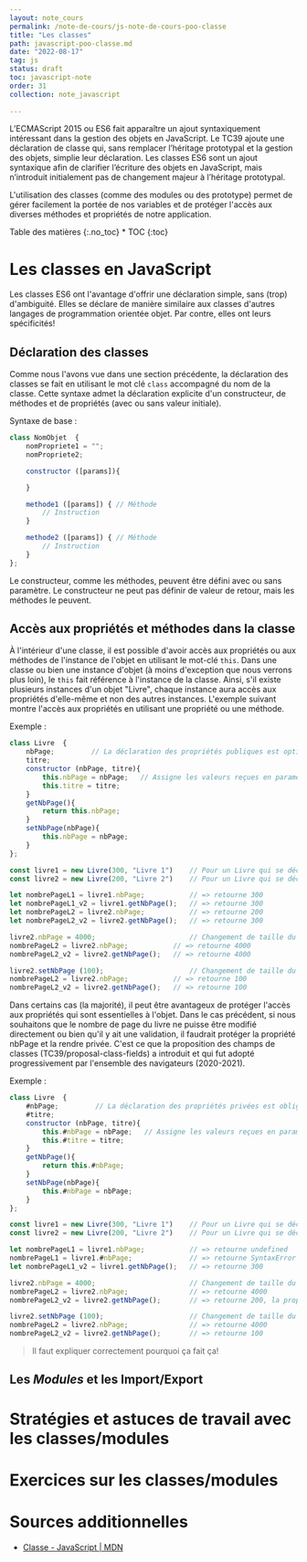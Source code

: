 ```yaml
---
layout: note_cours
permalink: /note-de-cours/js-note-de-cours-poo-classe
title: "Les classes"
path: javascript-poo-classe.md
date: "2022-08-17"
tag: js
status: draft
toc: javascript-note
order: 31
collection: note_javascript
   
---
```

L’ECMAScript 2015 ou ES6 fait apparaître un ajout syntaxiquement intéressant dans la gestion des objets en JavaScript. Le TC39 ajoute une déclaration de classe qui, sans remplacer l’héritage prototypal et la gestion des objets, simplie leur déclaration. Les classes ES6 sont un ajout syntaxique afin de clarifier l’écriture des objets en JavaScript, mais n’introduit initialement pas de changement majeur à l’héritage prototypal. 

L'utilisation des classes (comme des modules ou des prototype) permet de gérer facilement la portée de nos variables et de protéger l'accès aux diverses méthodes et propriétés de notre application. 



<div class="toc" markdown="1">
<span class="gamma">Table des matières</span>
{:.no_toc}
* TOC
{:toc}
</div>

# Les classes en JavaScript
Les classes ES6 ont l'avantage d'offrir une déclaration simple, sans (trop) d'ambiguité. Elles se déclare de manière similaire aux classes d'autres langages de programmation orientée objet. Par contre, elles ont leurs spécificités! 

## Déclaration des classes
Comme nous l'avons vue dans une section précédente, la déclaration des classes se fait en utilisant le mot clé `class` accompagné du nom de la classe. Cette syntaxe admet la déclaration explicite d'un constructeur, de méthodes et de propriétés (avec ou sans valeur initiale). 

Syntaxe de base :
```js
class NomObjet  {
    nomPropriete1 = "";
    nomPropriete2;

    constructor ([params]){

    }

    methode1 ([params]) { // Méthode
        // Instruction
    }

    methode2 ([params]) { // Méthode
        // Instruction
    }
};
```
Le constructeur, comme les méthodes, peuvent être défini avec ou sans paramètre. Le constructeur ne peut pas définir de valeur de retour, mais les méthodes le peuvent. 

## Accès aux propriétés et méthodes dans la classe
À l'intérieur d'une classe, il est possible d'avoir accès aux propriétés ou aux méthodes de l'instance de l'objet en utilisant le mot-clé `this`. Dans une classe ou bien une instance d'objet (à moins d'exception que nous verrons plus loin), le `this` fait référence à l'instance de la classe. Ainsi, s'il existe plusieurs instances d'un objet "Livre", chaque instance aura accès aux propriétés d'elle-même et non des autres instances. L'exemple suivant montre l'accès aux propriétés en utilisant une propriété ou une méthode.

Exemple : 
```js
class Livre  {
    nbPage;         // La déclaration des propriétés publiques est optionnelles
    titre;
    constructor (nbPage, titre){
        this.nbPage = nbPage;   // Assigne les valeurs reçues en paramètre aux propriétés de l'instance de Livre
        this.titre = titre;
    }
    getNbPage(){
        return this.nbPage;
    }
    setNbPage(nbPage){
        this.nbPage = nbPage;
    }
};

const livre1 = new Livre(300, "Livre 1")    // Pour un Livre qui se déclare en fonction du nombre de page et de son titre
const livre2 = new Livre(200, "Livre 2")    // Pour un Livre qui se déclare en fonction du nombre de page et de son titre

let nombrePageL1 = livre1.nbPage;           // => retourne 300 
let nombrePageL1_v2 = livre1.getNbPage();   // => retourne 300 
let nombrePageL2 = livre2.nbPage;           // => retourne 200
let nombrePageL2_v2 = livre2.getNbPage();   // => retourne 300 

livre2.nbPage = 4000;                       // Changement de taille du livre2
nombrePageL2 = livre2.nbPage;           // => retourne 4000
nombrePageL2_v2 = livre2.getNbPage();   // => retourne 4000

livre2.setNbPage (100);                     // Changement de taille du livre2
nombrePageL2 = livre2.nbPage;           // => retourne 100
nombrePageL2_v2 = livre2.getNbPage();   // => retourne 100
```

Dans certains cas (la majorité), il peut être avantageux de protéger l'accès aux propriétés qui sont essentielles à l'objet. Dans le cas précédent, si nous souhaitons que le nombre de page du livre ne puisse être modifié directement ou bien qu'il y ait une validation, il faudrait protéger la propriété nbPage et la rendre privée. C'est ce que la proposition des champs de classes (TC39/proposal-class-fields) a introduit et qui fut adopté progressivement par l'ensemble des navigateurs (2020-2021). 

Exemple : 
```js
class Livre  {
    #nbPage;         // La déclaration des propriétés privées est obligatoire
    #titre;
    constructor (nbPage, titre){
        this.#nbPage = nbPage;   // Assigne les valeurs reçues en paramètre aux propriétés de l'instance de Livre
        this.#titre = titre;
    }
    getNbPage(){
        return this.#nbPage;
    }
    setNbPage(nbPage){
        this.#nbPage = nbPage;
    }
};

const livre1 = new Livre(300, "Livre 1")    // Pour un Livre qui se déclare en fonction du nombre de page et de son titre
const livre2 = new Livre(200, "Livre 2")    // Pour un Livre qui se déclare en fonction du nombre de page et de son titre

let nombrePageL1 = livre1.nbPage;           // => retourne undefined
nombrePageL1 = livre1.#nbPage;              // => retourne SyntaxError
let nombrePageL1_v2 = livre1.getNbPage();   // => retourne 300 

livre2.nbPage = 4000;                       // Changement de taille du livre2 ?
nombrePageL2 = livre2.nbPage;               // => retourne 4000
nombrePageL2_v2 = livre2.getNbPage();       // => retourne 200, la propriété nbPage et #nbPage ne sont pas les mêmes. 

livre2.setNbPage (100);                     // Changement de taille du livre2
nombrePageL2 = livre2.nbPage;               // => retourne 4000
nombrePageL2_v2 = livre2.getNbPage();       // => retourne 100
```
> Il faut expliquer correctement pourquoi ça fait ça!


## Les *Modules* et les Import/Export 




# Stratégies et astuces de travail avec les classes/modules



# Exercices sur les classes/modules



# Sources additionnelles
* [Classe - JavaScript \| MDN](https://developer.mozilla.org/fr/docs/Web/JavaScript/Reference/Classes)



